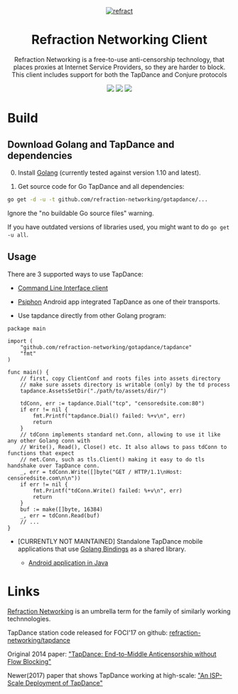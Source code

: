 <p align="center">
<a href="https://refraction.network"><img src="https://user-images.githubusercontent.com/5443147/30133006-7c3019f4-930f-11e7-9f60-3df45ee13d9d.png" alt="refract"></a>
<h1 class="header-title" align="center">Refraction Networking Client</h1>

<p align="center">Refraction Networking is a free-to-use anti-censorship technology, that places proxies at Internet Service Providers, so they are harder to block. This client includes support for both the TapDance and Conjure protocols</p>
<p align="center">
<a href="https://travis-ci.com/refraction-networking/gotapdance"><img src="https://travis-ci.com/refraction-networking/gotapdance.svg?branch=master"></a>
<a href="https://godoc.org/github.com/refraction-networking/gotapdance/tapdance"><img src="https://img.shields.io/badge/godoc-reference-blue.svg"></a>
	<a href="https://goreportcard.com/report/github.com/refraction-networking/gotapdance"><img src="https://goreportcard.com/badge/github.com/refraction-networking/gotapdance"></a>
</p>

# Build
## Download Golang and TapDance and dependencies
0. Install [Golang](https://golang.org/dl/) (currently tested against version 1.10 and latest).

1. Get source code for Go TapDance and all dependencies:

 ```bash
go get -d -u -t github.com/refraction-networking/gotapdance/...
```
Ignore the "no buildable Go source files" warning.

If you have outdated versions of libraries used, you might want to do `go get -u all`.

## Usage

 There are 3 supported ways to use TapDance:

 * [Command Line Interface client](cli)

 * [Psiphon](https://psiphon.ca/) Android app integrated TapDance as one of their transports.

 * Use tapdance directly from other Golang program:

```Golang
package main

import (
	"github.com/refraction-networking/gotapdance/tapdance"
	"fmt"
)

func main() {
    // first, copy ClientConf and roots files into assets directory
    // make sure assets directory is writable (only) by the td process
    tapdance.AssetsSetDir("./path/to/assets/dir/")

    tdConn, err := tapdance.Dial("tcp", "censoredsite.com:80")
    if err != nil {
        fmt.Printf("tapdance.Dial() failed: %+v\n", err)
        return
    }
    // tdConn implements standard net.Conn, allowing to use it like any other Golang conn with
    // Write(), Read(), Close() etc. It also allows to pass tdConn to functions that expect
    // net.Conn, such as tls.Client() making it easy to do tls handshake over TapDance conn.
    _, err = tdConn.Write([]byte("GET / HTTP/1.1\nHost: censoredsite.com\n\n"))
    if err != nil {
        fmt.Printf("tdConn.Write() failed: %+v\n", err)
        return
    }
    buf := make([]byte, 16384)
    _, err = tdConn.Read(buf)
    // ...
}
```

 * [CURRENTLY NOT MAINTAINED] Standalone TapDance mobile applications that use [Golang Bindings](gobind) as a shared library.

   * [Android application in Java](android)


 # Links

 [Refraction Networking](https://refraction.network) is an umbrella term for the family of similarly working technnologies.

 TapDance station code released for FOCI'17 on github: [refraction-networking/tapdance](https://github.com/refraction-networking/tapdance)

 Original 2014 paper: ["TapDance: End-to-Middle Anticensorship without Flow Blocking"](https://ericw.us/trow/tapdance-sec14.pdf)

 Newer(2017) paper that shows TapDance working at high-scale: ["An ISP-Scale Deployment of TapDance"](https://www.usenix.org/system/files/conference/foci17/foci17-paper-frolov_0.pdf)

